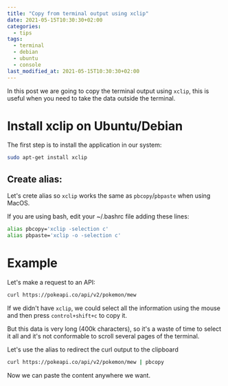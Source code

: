 ```yaml
---
title: "Copy from terminal output using xclip"
date: 2021-05-15T10:30:30+02:00
categories:
  - tips
tags:
  - terminal
  - debian
  - ubuntu
  - console
last_modified_at: 2021-05-15T10:30:30+02:00
---
```


In this post we are going to copy the terminal output using `xclip`, this is useful when you need to take the data outside the terminal.

# Install xclip on Ubuntu/Debian

The first step is to install the application in our system:

``` sh
sudo apt-get install xclip
```

## Create alias:

Let's crete alias so `xclip` works the same as `pbcopy`/`pbpaste` when using MacOS.

If you are using bash, edit your ~/.bashrc file adding these lines:
``` sh
alias pbcopy='xclip -selection c'
alias pbpaste='xclip -o -selection c'
```

# Example

Let's make a request to an API:

```sh
curl https://pokeapi.co/api/v2/pokemon/mew
```

If we didn't have `xclip`, we could select all the information using the mouse and then press `control+shift+c` to copy it.

But this data is very long (400k characters), so it's a waste of time to select it all and it's not conformable to scroll several pages of the terminal.

Let's use the alias to redirect the curl output to the clipboard

``` sh
curl https://pokeapi.co/api/v2/pokemon/mew | pbcopy
```

Now we can paste the content anywhere we want.
